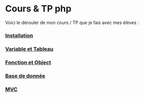 # Cours & TP php

Voici le dérouler de mon cours / TP que je fais avec mes élèves :

### [Installation](1-Installation.md)
### [Variable et Tableau](2-Variableettableau.md)
### [Fonction et Object](3-Object.md)
### [Base de donnée](4-Basededonnee.md)
### [MVC](5-Mvc.md)
